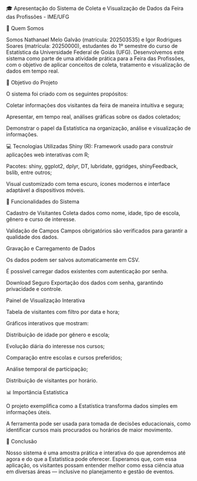 🎓 Apresentação do Sistema de Coleta e Visualização de Dados da Feira das Profissões - IME/UFG

👥 Quem Somos

Somos Nathanael Melo Galvão (matrícula: 202503535) e Igor Rodrigues Soares (matrícula: 20250000), estudantes do 1º semestre do curso de Estatística da Universidade Federal de Goiás (UFG). Desenvolvemos este sistema como parte de uma atividade prática para a Feira das Profissões, com o objetivo de aplicar conceitos de coleta, tratamento e visualização de dados em tempo real.

🧠 Objetivo do Projeto

O sistema foi criado com os seguintes propósitos:

Coletar informações dos visitantes da feira de maneira intuitiva e segura;

Apresentar, em tempo real, análises gráficas sobre os dados coletados;

Demonstrar o papel da Estatística na organização, análise e visualização de informações.

💻 Tecnologias Utilizadas
Shiny (R): Framework usado para construir aplicações web interativas com R;

Pacotes: shiny, ggplot2, dplyr, DT, lubridate, ggridges, shinyFeedback, bslib, entre outros;

Visual customizado com tema escuro, ícones modernos e interface adaptável a dispositivos móveis.

📝 Funcionalidades do Sistema

Cadastro de Visitantes
Coleta dados como nome, idade, tipo de escola, gênero e curso de interesse.

Validação de Campos
Campos obrigatórios são verificados para garantir a qualidade dos dados.

Gravação e Carregamento de Dados

Os dados podem ser salvos automaticamente em CSV.

É possível carregar dados existentes com autenticação por senha.

Download Seguro
Exportação dos dados com senha, garantindo privacidade e controle.

Painel de Visualização Interativa

Tabela de visitantes com filtro por data e hora;

Gráficos interativos que mostram:

Distribuição de idade por gênero e escola;

Evolução diária do interesse nos cursos;

Comparação entre escolas e cursos preferidos;

Análise temporal de participação;

Distribuição de visitantes por horário.

📊 Importância Estatística

O projeto exemplifica como a Estatística transforma dados simples em informações úteis.

A ferramenta pode ser usada para tomada de decisões educacionais, como identificar cursos mais procurados ou horários de maior movimento.

🎯 Conclusão

Nosso sistema é uma amostra prática e interativa do que aprendemos até agora e do que a Estatística pode oferecer. Esperamos que, com essa aplicação, os visitantes possam entender melhor como essa ciência atua em diversas áreas — inclusive no planejamento e gestão de eventos.
